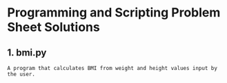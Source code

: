 # Programming and Scripting Problem Sheet Solutions

## 1. bmi.py

    A program that calculates BMI from weight and height values input by the user.